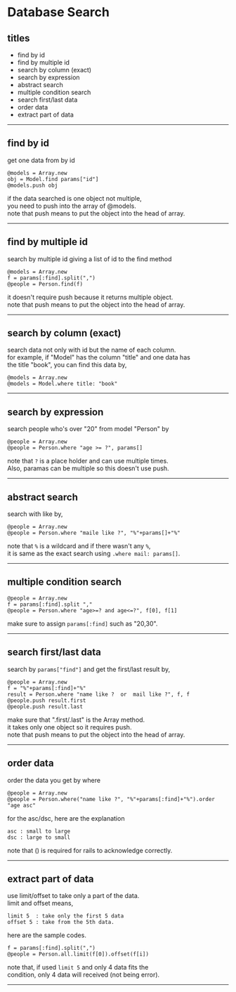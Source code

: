 # Database Search


## titles

* find by id  
* find by multiple id  
* search by column (exact)  
* search by expression
* abstract search  
* multiple condition search  
* search first/last data  
* order data  
* extract part of data  




***



## find by id
get one data from by id
```
@models = Array.new
obj = Model.find params["id"]
@models.push obj
```
if the data searched is one object not multiple,  
you need to push into the array of @models.  
note that push means to put the object into the head of array.   



***



## find by multiple id
search by multiple id giving a list of id to the find method
```
@models = Array.new
f = params[:find].split(",")
@people = Person.find(f)
```
it doesn't require push because it returns multiple object.  
note that push means to put the object into the head of array.   



***



## search by column (exact)
search data not only with id but the name of each column.  
for example, if "Model" has the column "title" and one data has  
the title "book", you can find this data by,
```@
@models = Array.new
@models = Model.where title: "book"
```



***



## search by expression
search people who's over "20" from model "Person" by
```
@people = Array.new
@people = Person.where "age >= ?", params[]
```
note that `?` is a place holder and can use multiple times.  
Also, paramas can be multiple so this doesn't use push.  



***



## abstract search
search with like by,
```
@people = Array.new
@people = Person.where "maile like ?", "%"+params[]+"%"
```
note that `%` is a wildcard and if there wasn't any `%`,  
it is same as the exact search using `.where mail: params[]`.



***



## multiple condition search
```
@people = Array.new
f = params[:find].split ","
@people = Person.where "age>=? and age<=?", f[0], f[1]
```
make sure to assign `params[:find]` such as "20,30".  



***



## search first/last data
search by `params["find"]` and get the first/last result by,
```
@people = Array.new
f = "%"+params[:find]+"%"
result = Person.where "name like ?  or  mail like ?", f, f
@people.push result.first
@people.push result.last
```
make sure that ".first/.last" is the Array method.  
it takes only one object so it requires push.  
note that push means to put the object into the head of array.  



***



## order data
order the data you get by where
```
@people = Array.new
@people = Person.where("name like ?", "%"+params[:find]+"%").order "age asc"
```
for the asc/dsc, here are the explanation
```
asc : small to large
dsc : large to small
```
note that () is required for rails to acknowledge correctly.  



***



## extract part of data
use limit/offset to take only a part of the data.  
limit and offset means,
```
limit 5  : take only the first 5 data
offset 5 : take from the 5th data.
```

here are the sample codes.
```
f = params[:find].split(",")
@people = Person.all.limit(f[0]).offset(f[i])
```
note that, if used `limit 5` and only 4 data fits the  
condition, only 4 data will received (not being error). 



***




